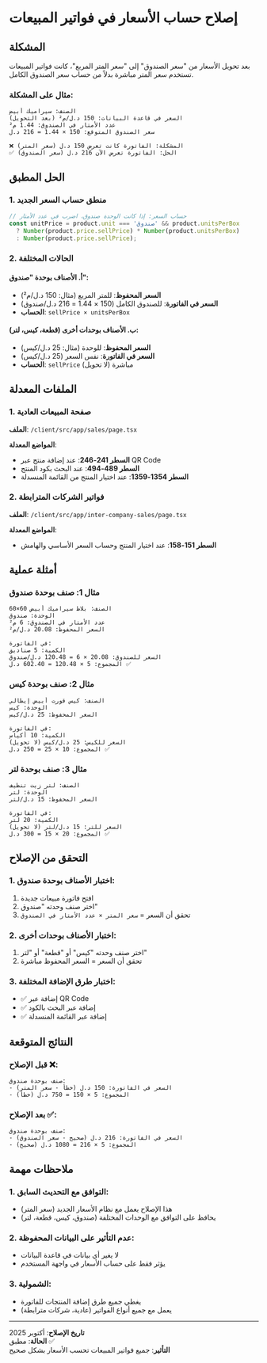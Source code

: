# إصلاح حساب الأسعار في فواتير المبيعات

## المشكلة

بعد تحويل الأسعار من "سعر الصندوق" إلى "سعر المتر المربع"، كانت فواتير المبيعات تستخدم سعر المتر مباشرة بدلاً من حساب سعر الصندوق الكامل.

### مثال على المشكلة:
```
الصنف: سيراميك أبيض
السعر في قاعدة البيانات: 150 د.ل/م² (بعد التحويل)
عدد الأمتار في الصندوق: 1.44 م²
سعر الصندوق المتوقع: 150 × 1.44 = 216 د.ل

❌ المشكلة: الفاتورة كانت تعرض 150 د.ل (سعر المتر)
✅ الحل: الفاتورة تعرض الآن 216 د.ل (سعر الصندوق)
```

## الحل المطبق

### 1. منطق حساب السعر الجديد

```typescript
// حساب السعر: إذا كانت الوحدة صندوق، اضرب في عدد الأمتار
const unitPrice = product.unit === 'صندوق' && product.unitsPerBox 
  ? Number(product.price.sellPrice) * Number(product.unitsPerBox)
  : Number(product.price.sellPrice);
```

### 2. الحالات المختلفة

#### أ. الأصناف بوحدة "صندوق":
- **السعر المحفوظ**: للمتر المربع (مثال: 150 د.ل/م²)
- **السعر في الفاتورة**: للصندوق الكامل (150 × 1.44 = 216 د.ل/صندوق)
- **الحساب**: `sellPrice × unitsPerBox`

#### ب. الأصناف بوحدات أخرى (قطعة، كيس، لتر):
- **السعر المحفوظ**: للوحدة (مثال: 25 د.ل/كيس)
- **السعر في الفاتورة**: نفس السعر (25 د.ل/كيس)
- **الحساب**: `sellPrice` مباشرة (لا تحويل)

## الملفات المعدلة

### 1. صفحة المبيعات العادية
**الملف**: `/client/src/app/sales/page.tsx`

**المواضع المعدلة**:
- **السطر 241-246**: عند إضافة منتج عبر QR Code
- **السطر 489-494**: عند البحث بكود المنتج
- **السطر 1354-1359**: عند اختيار المنتج من القائمة المنسدلة

### 2. فواتير الشركات المترابطة
**الملف**: `/client/src/app/inter-company-sales/page.tsx`

**المواضع المعدلة**:
- **السطر 151-158**: عند اختيار المنتج وحساب السعر الأساسي والهامش

## أمثلة عملية

### مثال 1: صنف بوحدة صندوق
```
الصنف: بلاط سيراميك أبيض 60×60
الوحدة: صندوق
عدد الأمتار في الصندوق: 6 م²
السعر المحفوظ: 20.08 د.ل/م²

في الفاتورة:
الكمية: 5 صناديق
السعر للصندوق: 20.08 × 6 = 120.48 د.ل/صندوق
المجموع: 5 × 120.48 = 602.40 د.ل ✅
```

### مثال 2: صنف بوحدة كيس
```
الصنف: كيس قورت أبيض إيطالي
الوحدة: كيس
السعر المحفوظ: 25 د.ل/كيس

في الفاتورة:
الكمية: 10 أكياس
السعر للكيس: 25 د.ل/كيس (لا تحويل)
المجموع: 10 × 25 = 250 د.ل ✅
```

### مثال 3: صنف بوحدة لتر
```
الصنف: لتر زيت تنظيف
الوحدة: لتر
السعر المحفوظ: 15 د.ل/لتر

في الفاتورة:
الكمية: 20 لتر
السعر للتر: 15 د.ل/لتر (لا تحويل)
المجموع: 20 × 15 = 300 د.ل ✅
```

## التحقق من الإصلاح

### 1. اختبار الأصناف بوحدة صندوق:
1. افتح فاتورة مبيعات جديدة
2. اختر صنف وحدته "صندوق"
3. تحقق أن السعر = `سعر المتر × عدد الأمتار في الصندوق`

### 2. اختبار الأصناف بوحدات أخرى:
1. اختر صنف وحدته "كيس" أو "قطعة" أو "لتر"
2. تحقق أن السعر = السعر المحفوظ مباشرة

### 3. اختبار طرق الإضافة المختلفة:
- ✅ إضافة عبر QR Code
- ✅ إضافة عبر البحث بالكود
- ✅ إضافة عبر القائمة المنسدلة

## النتائج المتوقعة

### قبل الإصلاح ❌:
```
صنف بوحدة صندوق:
- السعر في الفاتورة: 150 د.ل (خطأ - سعر المتر)
- المجموع: 5 × 150 = 750 د.ل (خطأ)
```

### بعد الإصلاح ✅:
```
صنف بوحدة صندوق:
- السعر في الفاتورة: 216 د.ل (صحيح - سعر الصندوق)
- المجموع: 5 × 216 = 1080 د.ل (صحيح)
```

## ملاحظات مهمة

### 1. التوافق مع التحديث السابق:
- هذا الإصلاح يعمل مع نظام الأسعار الجديد (سعر المتر)
- يحافظ على التوافق مع الوحدات المختلفة (صندوق، كيس، قطعة، لتر)

### 2. عدم التأثير على البيانات المحفوظة:
- لا يغير أي بيانات في قاعدة البيانات
- يؤثر فقط على حساب الأسعار في واجهة المستخدم

### 3. الشمولية:
- يغطي جميع طرق إضافة المنتجات للفاتورة
- يعمل مع جميع أنواع الفواتير (عادية، شركات مترابطة)

---

**تاريخ الإصلاح**: أكتوبر 2025  
**الحالة**: مطبق ✅  
**التأثير**: جميع فواتير المبيعات تحسب الأسعار بشكل صحيح
